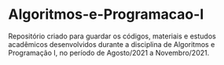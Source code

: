 # Algoritmos-e-Programacao-I
Repositório criado para guardar os códigos, materiais e estudos acadêmicos desenvolvidos durante a disciplina de Algoritmos e Programação I, no período de Agosto/2021 a Novembro/2021.
